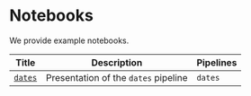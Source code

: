 # Notebooks

We provide example notebooks.

| Title                                                                                                      | Description                          | Pipelines |
| ---------------------------------------------------------------------------------------------------------- | ------------------------------------ | --------- |
| [`dates`](https://gitlab.eds.aphp.fr/equipedatascience/edsnlp/-/blob/master/notebooks/dates/user-guide.md) | Presentation of the `dates` pipeline | `dates`   |
